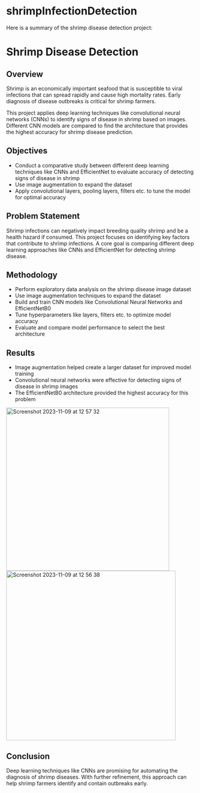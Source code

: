 # shrimpInfectionDetection
Here is a summary of the shrimp disease detection project:

# Shrimp Disease Detection

## Overview

Shrimp is an economically important seafood that is susceptible to viral infections that can spread rapidly and cause high mortality rates. Early diagnosis of disease outbreaks is critical for shrimp farmers. 

This project applies deep learning techniques like convolutional neural networks (CNNs) to identify signs of disease in shrimp based on images. Different CNN models are compared to find the architecture that provides the highest accuracy for shrimp disease prediction.

## Objectives

- Conduct a comparative study between different deep learning techniques like CNNs and EfficientNet to evaluate accuracy of detecting signs of disease in shrimp
- Use image augmentation to expand the dataset 
- Apply convolutional layers, pooling layers, filters etc. to tune the model for optimal accuracy

## Problem Statement

Shrimp infections can negatively impact breeding quality shrimp and be a health hazard if consumed. This project focuses on identifying key factors that contribute to shrimp infections. A core goal is comparing different deep learning approaches like CNNs and EfficientNet for detecting shrimp disease.

## Methodology

- Perform exploratory data analysis on the shrimp disease image dataset
- Use image augmentation techniques to expand the dataset
- Build and train CNN models like Convolutional Neural Networks and EfficientNetB0
- Tune hyperparameters like layers, filters etc. to optimize model accuracy
- Evaluate and compare model performance to select the best architecture

## Results

- Image augmentation helped create a larger dataset for improved model training
- Convolutional neural networks were effective for detecting signs of disease in shrimp images
- The EfficientNetB0 architecture provided the highest accuracy for this problem
<img width="435" alt="Screenshot 2023-11-09 at 12 57 32" src="https://github.com/eshaanmathakari/shrimpInfectionDetection/assets/142958648/4ea5ae33-4570-41bc-acc4-d079b2e7ebb3">
<img width="452" alt="Screenshot 2023-11-09 at 12 56 38" src="https://github.com/eshaanmathakari/shrimpInfectionDetection/assets/142958648/6c3f6683-4747-47be-bf70-f090bb1f5590">

## Conclusion

Deep learning techniques like CNNs are promising for automating the diagnosis of shrimp diseases. With further refinement, this approach can help shrimp farmers identify and contain outbreaks early.

